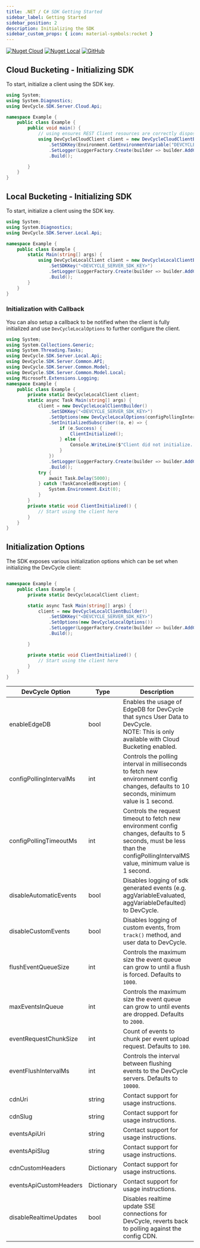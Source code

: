 ```yaml
---
title: .NET / C# SDK Getting Started
sidebar_label: Getting Started
sidebar_position: 2
description: Initializing the SDK
sidebar_custom_props: { icon: material-symbols:rocket }
---
```


[![Nuget Cloud](https://badgen.net/nuget/v/DevCycle.SDK.Server.Cloud)](https://www.nuget.org/packages/DevCycle.SDK.Server.Cloud/)
[![Nuget Local](https://badgen.net/nuget/v/DevCycle.SDK.Server.Cloud)](https://www.nuget.org/packages/DevCycle.SDK.Server.Local/)
[![GitHub](https://img.shields.io/github/stars/devcyclehq/dotnet-server-sdk.svg?style=social&label=Star&maxAge=2592000)](https://github.com/DevCycleHQ/dotnet-server-sdk)

## Cloud Bucketing - Initializing SDK

To start, initialize a client using the SDK key.

```csharp
using System;
using System.Diagnostics;
using DevCycle.SDK.Server.Cloud.Api;

namespace Example {
    public class Example {
        public void main() {
            // using ensures REST Client resources are correctly disposed once no longer required.
            using DevCycleCloudClient client = new DevCycleCloudClientBuilder()
                .SetSDKKey(Environment.GetEnvironmentVariable("DEVCYCLE_SERVER_SDK_KEY"))
                .SetLogger(LoggerFactory.Create(builder => builder.AddConsole()))
                .Build();

        }
    }
}
```

## Local Bucketing - Initializing SDK
[//]: # (wizard-initialize-start)

To start, initialize a client using the SDK key.

```csharp
using System;
using System.Diagnostics;
using DevCycle.SDK.Server.Local.Api;

namespace Example {
    public class Example {
        static Main(string[] args) {
            using DevCycleLocalClient client = new DevCycleLocalClientBuilder()
                .SetSDKKey("<DEVCYCLE_SERVER_SDK_KEY>")
                .SetLogger(LoggerFactory.Create(builder => builder.AddConsole()))
                .Build();
        }
    }
}
```
[//]: # (wizard-initialize-end)

### Initialization with Callback
You can also setup a callback to be notified when the client is fully initialized and use `DevCycleLocalOptions` to further configure the client.

```csharp
using System;
using System.Collections.Generic;
using System.Threading.Tasks;
using DevCycle.SDK.Server.Local.Api;
using DevCycle.SDK.Server.Common.API;
using DevCycle.SDK.Server.Common.Model;
using DevCycle.SDK.Server.Common.Model.Local;
using Microsoft.Extensions.Logging;
namespace Example {
    public class Example {
        private static DevCycleLocalClient client;
        static async Task Main(string[] args) {
            client = new DevCycleLocalClientBuilder()
                .SetSDKKey("<DEVCYCLE_SERVER_SDK_KEY>")
                .SetOptions(new DevCycleLocalOptions(configPollingIntervalMs: 60000, eventFlushIntervalMs: 60000))
                .SetInitializedSubscriber((o, e) => {
                    if (e.Success) {
                        ClientInitialized();
                    } else {
                        Console.WriteLine($"Client did not initialize. Errors: {e.Errors}");
                    }
                })
                .SetLogger(LoggerFactory.Create(builder => builder.AddConsole()))
                .Build();
            try {
                await Task.Delay(5000);
            } catch (TaskCanceledException) {
                System.Environment.Exit(0);
            }
        }
        private static void ClientInitialized() {
            // Start using the client here
        }
    }
}
```

## Initialization Options

The SDK exposes various initialization options which can be set when initializing the DevCycle client:

```csharp

namespace Example {
    public class Example {
        private static DevCycleLocalClient client;

        static async Task Main(string[] args) {
            client = new DevCycleLocalClientBuilder()
                .SetSDKKey("<DEVCYCLE_SERVER_SDK_KEY>")
                .SetOptions(new DevCycleLocalOptions())
                .SetLogger(LoggerFactory.Create(builder => builder.AddConsole()))
                .Build();

        }

        private static void ClientInitialized() {
            // Start using the client here
        }
    }
}
```

| DevCycle Option         | Type       | Description                                                                                                                                                                  |
| ----------------------- | ---------- | ---------------------------------------------------------------------------------------------------------------------------------------------------------------------------- |
| enableEdgeDB            | bool       | Enables the usage of EdgeDB for DevCycle that syncs User Data to DevCycle. <br />NOTE: This is only available with Cloud Bucketing enabled.                                  |
| configPollingIntervalMs | int        | Controls the polling interval in milliseconds to fetch new environment config changes, defaults to 10 seconds, minimum value is 1 second.                                    |
| configPollingTimeoutMs  | int        | Controls the request timeout to fetch new environment config changes, defaults to 5 seconds, must be less than the configPollingIntervalMS value, minimum value is 1 second. |
| disableAutomaticEvents  | bool       | Disables logging of sdk generated events (e.g. aggVariableEvaluated, aggVariableDefaulted) to DevCycle.                                                                      |
| disableCustomEvents     | bool       | Disables logging of custom events, from `track()` method, and user data to DevCycle.                                                                                         |
| flushEventQueueSize     | int        | Controls the maximum size the event queue can grow to until a flush is forced. Defaults to `1000`.                                                                           |
| maxEventsInQueue        | int        | Controls the maximum size the event queue can grow to until events are dropped. Defaults to `2000`.                                                                          |
| eventRequestChunkSize   | int        | Count of events to chunk per event upload request. Defaults to `100`.                                                                                                        |
| eventFlushIntervalMs    | int        | Controls the interval between flushing events to the DevCycle servers. Defaults to `10000`.                                                                                  |
| cdnUri                  | string     | Contact support for usage instructions.                                                                                                                                      |
| cdnSlug                 | string     | Contact support for usage instructions.                                                                                                                                      |
| eventsApiUri            | string     | Contact support for usage instructions.                                                                                                                                      |
| eventsApiSlug           | string     | Contact support for usage instructions.                                                                                                                                      |
| cdnCustomHeaders        | Dictionary | Contact support for usage instructions.                                                                                                                                      |
| eventsApiCustomHeaders  | Dictionary | Contact support for usage instructions.                                                                                                                                      |
| disableRealtimeUpdates  | bool       | Disables realtime update SSE connections for DevCycle, reverts back to polling against the config CDN.                                                                       |
